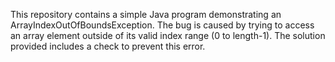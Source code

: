 This repository contains a simple Java program demonstrating an ArrayIndexOutOfBoundsException. The bug is caused by trying to access an array element outside of its valid index range (0 to length-1).  The solution provided includes a check to prevent this error.